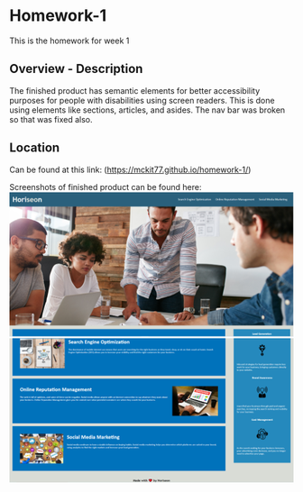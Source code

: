 # Homework-1
This is the homework for week 1

## Overview - Description
The finished product has semantic elements for better accessibility purposes for people with disabilities using screen readers.
This is done using elements like sections, articles, and asides.
The nav bar was broken so that was fixed also.

## Location
Can be found at this link: (https://mckit77.github.io/homework-1/) 

Screenshots of finished product can be found here: ![top of page](02-Challenge/Assets/homework-1_sc_1.PNG)![bottom of page](02-Challenge/Assets/homework-1_sc_2.PNG)






